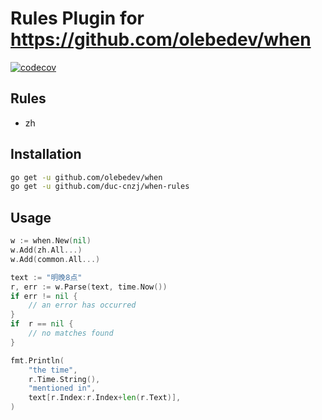 # Rules Plugin for https://github.com/olebedev/when

[![codecov](https://codecov.io/gh/duc-cnzj/when-rules/branch/master/graph/badge.svg?token=LG44ZOD9YU)](https://codecov.io/gh/duc-cnzj/when-rules)

## Rules

- zh

## Installation

```bash
go get -u github.com/olebedev/when
go get -u github.com/duc-cnzj/when-rules
```

## Usage

```go
w := when.New(nil)
w.Add(zh.All...)
w.Add(common.All...)

text := "明晚8点"
r, err := w.Parse(text, time.Now())
if err != nil {
	// an error has occurred
}
if  r == nil {
 	// no matches found
}

fmt.Println(
	"the time",
	r.Time.String(),
	"mentioned in",
	text[r.Index:r.Index+len(r.Text)],
)
```
